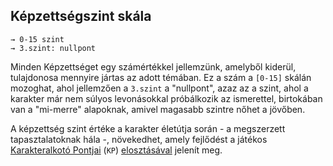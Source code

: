 ## Képzettségszint skála

```
→ 0-15 szint
→ 3.szint: nullpont
```

Minden Képzettséget egy számértékkel jellemzünk, amelyből kiderül, tulajdonosa mennyire jártas az adott témában. Ez a szám a `[0-15]` skálán mozoghat, ahol jellemzően a `3.szint` a "nullpont", azaz az a szint, ahol a karakter már nem súlyos levonásokkal próbálkozik az ismerettel, birtokában van a "mi-merre" alapoknak, amivel magasabb szintre nőhet a jövőben.

A képzettség szint értéke a karakter életútja során - a megszerzett tapasztalatoknak hála -, növekedhet, amely fejlődést a játékos [Karakteralkotó Pontjai](017_01_kp.md) (`KP`)  [elosztásával](035_kepzettsegszintek_kp_igenye.md)  jelenít meg.